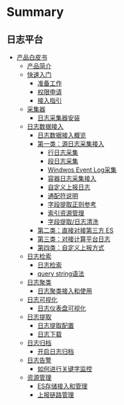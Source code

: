 # Summary

## 日志平台
* [产品白皮书]()
    * [产品简介](产品白皮书/intro/README.md)
    * [快速入门]()
       * [准备工作](产品白皮书/quickstart/prepare.md)
       * [权限申请](产品白皮书/quickstart/perm.md)
       * [接入指引](产品白皮书/quickstart/guideline_log.md)
    * [采集器]()
        * [日志采集器安装](产品白皮书/collectors/bkunifylogbeat.md)
    * [日志数据接入]()
        * [日志数据接入概览](产品白皮书/integrations-logs/logs_overview.md)
        * [第一类：源日志采集接入]()
            * [行日志采集](产品白皮书/integrations-logs/simple_log_collection.md)
            * [段日志采集](产品白皮书/integrations-logs/fullregex_log_collection.md)
            * [Windwos Event Log采集](产品白皮书/integrations-logs/win_event_log_collection.md)
            * [容器日志采集接入](产品白皮书/integrations-logs/container_log_collection.md)
            * [自定义上报日志](产品白皮书/integrations-logs/push_log_collection.md)
            * [通配符说明](产品白皮书/integrations-logs/wildcard.md)
            * [字段提取正则参考](产品白皮书/integrations-logs/regex_example.md)
            * [索引资源管理](产品白皮书/integrations-logs/es_index_management.md)  
            * [字段提取/日志清洗](产品白皮书/integrations-logs/log_simple_format.md)
        * [第二类：直接对接第三方 ES ](产品白皮书/integrations-logs/third_es.md)
        * [第三类：对接计算平台日志](产品白皮书/integrations-logs/bkdata.md)
        * [第四类：自定义上报方式](产品白皮书/integrations-logs/custom_log_push.md)
    * [日志检索]()
        * [日志检索](产品白皮书/data-visualization/query_log.md)
        * [query string语法](产品白皮书/data-visualization/query_string.md)
    * [日志聚类]()
        * [日志聚类接入和使用](产品白皮书/data-visualization/log_reduce.md)
    * [日志可视化]()
        * [日志仪表盘可视化](产品白皮书/data-visualization/log_dashboard.md) 
    * [日志提取]()
        * [日志提取配置](产品白皮书/tools/log_download_manage.md)
        * [日志下载](产品白皮书/tools/log_download.md)
    * [日志归档]()
        * [开启日志归档](产品白皮书/tools/log_archive.md) 
    * [日志告警]()
        * [如何进行关键字监控](产品白皮书/alarm-configurations/keyword_monitor.md)
    * [资源管理]()
        * [ES存储接入和管理](产品白皮书/resource-management/es_management.md)
        * [上报链路管理](产品白皮书/resource-management/data_link_management.md)




